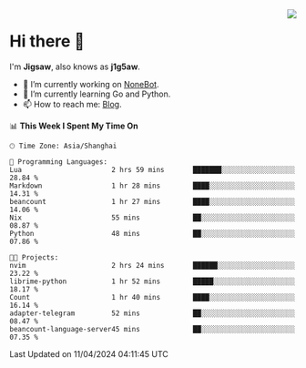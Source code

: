 <a href="#">
  <img align="right" src="https://github-readme-stats.vercel.app/api?username=j1g5awi&count_private=true&show_icons=true&title_color=80070B&text_color=B3B3B3&bg_color=212121&icon_color=80070B" />
</a>

# Hi there 👋

I'm **Jigsaw**, also knows as **j1g5aw**.

- 🔭 I’m currently working on [NoneBot](https://github.com/nonebot).
- 🌱 I’m currently learning Go and Python.
- 📫 How to reach me: [Blog](https://blog.maddestroyer.xyz/).

<!--START_SECTION:waka-->
📊 **This Week I Spent My Time On** 

```text
🕑︎ Time Zone: Asia/Shanghai

💬 Programming Languages: 
Lua                      2 hrs 59 mins       ███████░░░░░░░░░░░░░░░░░░   28.84 % 
Markdown                 1 hr 28 mins        ████░░░░░░░░░░░░░░░░░░░░░   14.31 % 
beancount                1 hr 27 mins        ████░░░░░░░░░░░░░░░░░░░░░   14.06 % 
Nix                      55 mins             ██░░░░░░░░░░░░░░░░░░░░░░░   08.87 % 
Python                   48 mins             ██░░░░░░░░░░░░░░░░░░░░░░░   07.86 % 

🐱‍💻 Projects: 
nvim                     2 hrs 24 mins       ██████░░░░░░░░░░░░░░░░░░░   23.22 % 
librime-python           1 hr 52 mins        █████░░░░░░░░░░░░░░░░░░░░   18.17 % 
Count                    1 hr 40 mins        ████░░░░░░░░░░░░░░░░░░░░░   16.14 % 
adapter-telegram         52 mins             ██░░░░░░░░░░░░░░░░░░░░░░░   08.47 % 
beancount-language-server45 mins             ██░░░░░░░░░░░░░░░░░░░░░░░   07.35 % 
```


 Last Updated on 11/04/2024 04:11:45 UTC
<!--END_SECTION:waka-->
